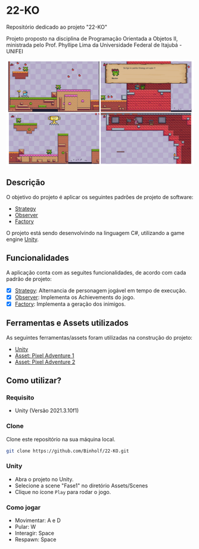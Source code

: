 
# 22-KO

Repositório dedicado ao projeto "22-KO"

Projeto proposto na disciplina de Programação Orientada a Objetos II, ministrada pelo Prof. Phyllipe Lima
da Universidade Federal de Itajubá - UNIFEI

<p align="center">
  <img src="22-KO_images.png">
</p>

## Descrição
O objetivo do projeto é aplicar os seguintes padrões de projeto de software:
- [Strategy](https://en.wikipedia.org/wiki/Strategy_pattern) 
- [Observer](https://en.wikipedia.org/wiki/Observer_pattern)
- [Factory](https://en.wikipedia.org/wiki/Factory_(object-oriented_programming))

O projeto está sendo desenvolvindo na linguagem C#, utilizando a game engine [Unity](https://unity.com/).

## Funcionalidades
A aplicação conta com as seguites funcionalidades, de acordo com cada padrão de projeto:
- [x] [Strategy](https://en.wikipedia.org/wiki/Strategy_pattern): Alternancia de personagem jogável em tempo de execução.
- [x] [Observer](https://en.wikipedia.org/wiki/Observer_pattern): Implementa os Achievements do jogo.
- [x] [Factory](https://en.wikipedia.org/wiki/Factory_(object-oriented_programming)): Implementa a geração dos inimigos.

## Ferramentas e Assets utilizados
As seguintes ferramentas/assets foram utilizadas na construção do projeto:
- [Unity](https://unity.com/)
- [Asset: Pixel Adventure 1](https://assetstore.unity.com/packages/2d/characters/pixel-adventure-1-155360)
- [Asset: Pixel Adventure 2](https://assetstore.unity.com/packages/2d/characters/pixel-adventure-2-155418)

## Como utilizar?
### Requisito
- Unity (Versão 2021.3.10f1)

### Clone
Clone este repositório na sua máquina local.
```sh
git clone https://github.com/Binholf/22-KO.git
```

### Unity
- Abra o projeto no Unity.
- Selecione a scene "Fase1" no diretório Assets/Scenes
- Clique no ícone `Play` para rodar o jogo.

### Como jogar
- Movimentar: A e D 
- Pular: W
- Interagir: Space
- Respawn: Space
